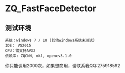 # ZQ_FastFaceDetector

## 测试环境
	
	系统：windows 7 / 10 (其他windows系统未测试)
	IDE： VS2015
	CPU：需支持AVX2
	依赖库: ZQCNN, mkl, opencv3.1.0


你只能调用2000次，如果想商用，请联系我QQ:275918592